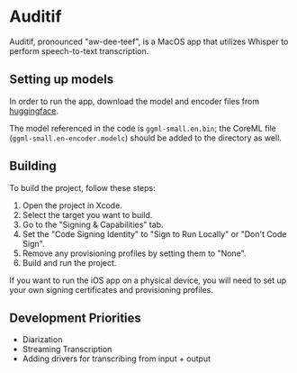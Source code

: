 #  Auditif

Auditif, pronounced "aw-dee-teef", is a MacOS app that utilizes Whisper to perform speech-to-text transcription. 

## Setting up models 

In order to run the app, download the model and encoder files from [huggingface](https://huggingface.co/ggerganov/whisper.cpp/tree/main).

The model referenced in the code is `ggml-small.en.bin`; the CoreML file (`ggml-small.en-encoder.modelc`) should be added to the directory as well.

## Building

To build the project, follow these steps:

1. Open the project in Xcode.
2. Select the target you want to build.
3. Go to the "Signing & Capabilities" tab.
4. Set the "Code Signing Identity" to "Sign to Run Locally" or "Don't Code Sign".
5. Remove any provisioning profiles by setting them to "None".
6. Build and run the project.

If you want to run the iOS app on a physical device, you will need to set up your own signing certificates and provisioning profiles.

## Development Priorities 

* Diarization
* Streaming Transcription 
* Adding drivers for transcribing from input + output 

